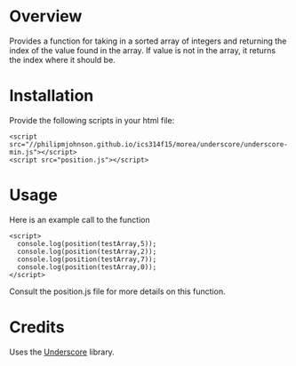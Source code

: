 # Overview

Provides a function for taking in a sorted array of integers and returning the index of the value 
found in the array.  If value is not in the array, it returns the index where it should be.

# Installation

Provide the following scripts in your html file:
```
<script src="//philipmjohnson.github.io/ics314f15/morea/underscore/underscore-min.js"></script>
<script src="position.js"></script>
```

# Usage

Here is an example call to the function
```
<script>
  console.log(position(testArray,5));
  console.log(position(testArray,2));
  console.log(position(testArray,7));
  console.log(position(testArray,0));
</script>
```

Consult the position.js file for more details on this function.

# Credits

Uses the [Underscore](http://underscorejs.org) library.
